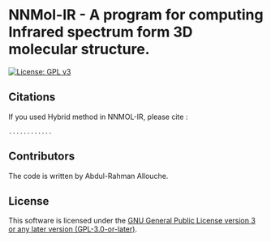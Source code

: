 NNMol-IR - A program for computing Infrared spectrum form 3D molecular structure.
=============================================================================

[![License: GPL v3](https://img.shields.io/badge/License-GPLv3-blue.svg)](https://www.gnu.org/licenses/gpl-3.0)


## Citations

If you used Hybrid method in NNMOL-IR, please cite :

    ............

## Contributors

The code is written by Abdul-Rahman Allouche.
    
 ## License

This software is licensed under the [GNU General Public License version 3 or any later version (GPL-3.0-or-later)](https://www.gnu.org/licenses/gpl.txt).


 
